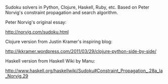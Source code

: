 Sudoku solvers in Python, Clojure, Haskell, Ruby, etc. Based on Peter Norvig's constraint propagation and search algorithm.

Peter Norvig's original essay:

http://norvig.com/sudoku.html

Clojure version from Justin Kramer's inspiring blog:

http://jkkramer.wordpress.com/2011/03/29/clojure-python-side-by-side/

Haskell version from Haskell Wiki by Manu:

http://www.haskell.org/haskellwiki/Sudoku#Constraint_Propagation_.28a_la_Norvig.29
